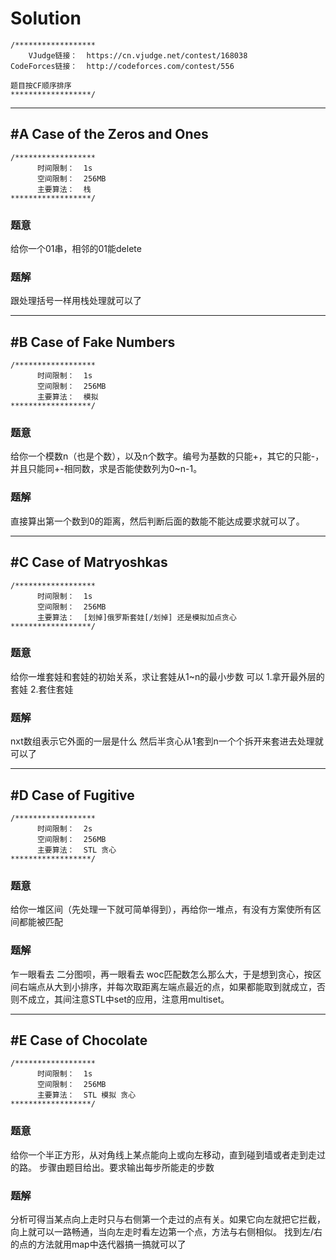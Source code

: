 # Solution
```
/******************
    VJudge链接：  https://cn.vjudge.net/contest/168038
CodeForces链接：  http://codeforces.com/contest/556

题目按CF顺序排序
******************/
```

***

## #A Case of the Zeros and Ones
```
/******************
      时间限制：  1s
      空间限制：  256MB
      主要算法：  栈
******************/
```
### 题意
给你一个01串，相邻的01能delete

### 题解
跟处理括号一样用栈处理就可以了

***
## #B Case of Fake Numbers
```
/******************
      时间限制：  1s
      空间限制：  256MB
      主要算法：  模拟
******************/
```
### 题意
给你一个模数n（也是个数），以及n个数字。编号为基数的只能+，其它的只能-，并且只能同+-相同数，求是否能使数列为0~n-1。

### 题解
直接算出第一个数到0的距离，然后判断后面的数能不能达成要求就可以了。

***
## #C Case of Matryoshkas
```
/******************
      时间限制：  1s
      空间限制：  256MB
      主要算法：  [划掉]俄罗斯套娃[/划掉] 还是模拟加点贪心
******************/
```
### 题意
给你一堆套娃和套娃的初始关系，求让套娃从1~n的最小步数
可以  1.拿开最外层的套娃
     2.套住套娃

### 题解
nxt数组表示它外面的一层是什么
然后半贪心从1套到n一个个拆开来套进去处理就可以了

***
## #D Case of Fugitive
```
/******************
      时间限制：  2s
      空间限制：  256MB
      主要算法：  STL 贪心
******************/
```
### 题意
给你一堆区间（先处理一下就可简单得到），再给你一堆点，有没有方案使所有区间都能被匹配

### 题解
乍一眼看去 二分图呗，再一眼看去 woc匹配数怎么那么大，于是想到贪心，按区间右端点从大到小排序，并每次取距离左端点最近的点，如果都能取到就成立，否则不成立，其间注意STL中set的应用，注意用multiset。
***
## #E Case of Chocolate
```
/******************
      时间限制：  1s
      空间限制：  256MB
      主要算法：  STL 模拟 贪心
******************/
```
### 题意
给你一个半正方形，从对角线上某点能向上或向左移动，直到碰到墙或者走到走过的路。
步骤由题目给出。要求输出每步所能走的步数
### 题解
分析可得当某点向上走时只与右侧第一个走过的点有关。如果它向左就把它拦截，向上就可以一路畅通，当向左走时看左边第一个点，方法与右侧相似。
找到左/右的点的方法就用map中迭代器搞一搞就可以了

```
